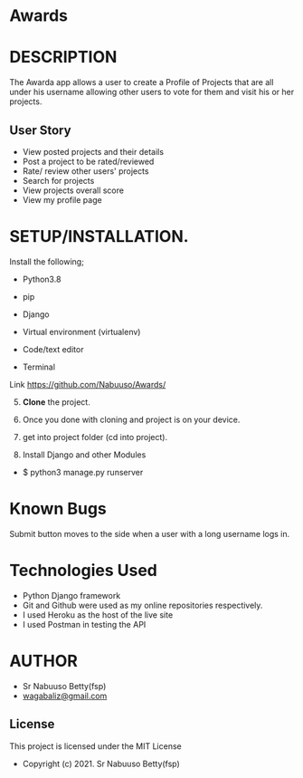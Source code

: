 # Awards

# DESCRIPTION

The Awarda app allows a user to create a Profile of Projects that are all under his username allowing other users to vote for them and visit his or her projects.

## User Story

* View posted projects and their details
* Post a project to be rated/reviewed
* Rate/ review other users' projects
* Search for projects 
* View projects overall score
* View my profile page


# **SETUP/INSTALLATION.**
Install the following; 

- Python3.8

- pip

- Django 

- Virtual environment (virtualenv)

- Code/text editor

- Terminal

Link https://github.com/Nabuuso/Awards/

5. **Clone** the project.

6. Once you done with cloning and project is on your device.

7. get into project folder (cd into project).

8. Install Django and other Modules

* $ python3 manage.py runserver

# Known Bugs
Submit button moves to the side when a user with a long username logs in.


# Technologies Used
* Python Django framework 
* Git and Github were used as my online repositories respectively.
* I used Heroku as the host of the live site
* I used Postman in testing the API



# AUTHOR

* Sr Nabuuso Betty(fsp)
* wagabaliz@gmail.com

## License
This project is licensed under the MIT License 

* Copyright (c) 2021. Sr Nabuuso Betty(fsp)
